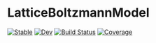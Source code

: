 # LatticeBoltzmannModel

[![Stable](https://img.shields.io/badge/docs-stable-blue.svg)](https://JunjieYang.github.io/LatticeBoltzmannModel.jl/stable/)
[![Dev](https://img.shields.io/badge/docs-dev-blue.svg)](https://JunjieYang.github.io/LatticeBoltzmannModel.jl/dev/)
[![Build Status](https://github.com/JunjieYang/LatticeBoltzmannModel.jl/actions/workflows/CI.yml/badge.svg?branch=main)](https://github.com/JunjieYang/LatticeBoltzmannModel.jl/actions/workflows/CI.yml?query=branch%3Amain)
[![Coverage](https://codecov.io/gh/JunjieYang/LatticeBoltzmannModel.jl/branch/main/graph/badge.svg)](https://codecov.io/gh/JunjieYang/LatticeBoltzmannModel.jl)
